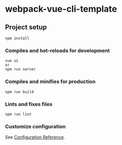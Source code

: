 # webpack-vue-cli-template

## Project setup
```
npm install
```

### Compiles and hot-reloads for development
```
vue ui
or
npm run server
```

### Compiles and minifies for production
```
npm run build
```

### Lints and fixes files
```
npm run lint
```

### Customize configuration
See [Configuration Reference](https://cli.vuejs.org/config/).
